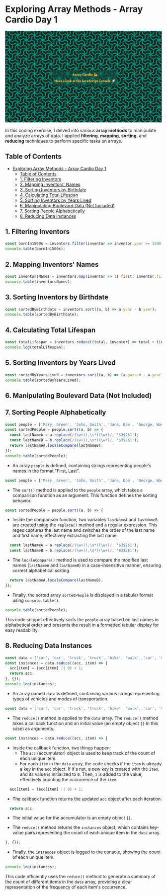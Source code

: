 # Exploring Array Methods  - Array Cardio Day 1

![img](assets/image/background.png)

In this coding exercise, I delved into various **array methods** to manipulate and analyze arrays of data.
I applied **filtering**, **mapping**, **sorting**, and **reducing** techniques to perform specific tasks on arrays.

## Table of Contents

- [Exploring Array Methods  - Array Cardio Day 1](#exploring-array-methods----array-cardio-day-1)
  - [Table of Contents](#table-of-contents)
  - [1. Filtering Inventors](#1-filtering-inventors)
  - [2. Mapping Inventors' Names](#2-mapping-inventors-names)
  - [3. Sorting Inventors by Birthdate](#3-sorting-inventors-by-birthdate)
  - [4. Calculating Total Lifespan](#4-calculating-total-lifespan)
  - [5. Sorting Inventors by Years Lived](#5-sorting-inventors-by-years-lived)
  - [6. Manipulating Boulevard Data (Not Included)](#6-manipulating-boulevard-data-not-included)
  - [7. Sorting People Alphabetically](#7-sorting-people-alphabetically)
  - [8. Reducing Data Instances](#8-reducing-data-instances)


## 1. Filtering Inventors

```js
const bornIn1500s = inventors.filter(inventor => inventor.year >= 1500 && inventor.year <= 1600);
console.table(bornIn1500s);
```

## 2. Mapping Inventors' Names

```js
const inventorsNames = inventors.map(inventor => ({ first: inventor.first, last: inventor.last }));
console.table(inventorsNames);
```

## 3. Sorting Inventors by Birthdate

```js
const sortedByBirthdate = inventors.sort((a, b) => a.year - b.year);
console.table(sortedByBirthdate);
```

## 4. Calculating Total Lifespan

```js
const totalLifespan = inventors.reduce((total, inventor) => total + (inventor.passed - inventor.year), 0);
console.log(totalLifespan);
```

## 5. Sorting Inventors by Years Lived

```js
const sortedByYearsLived = inventors.sort((a, b) => (a.passed - a.year) - (b.passed - b.year));
console.table(sortedByYearsLived);
```

## 6. Manipulating Boulevard Data (Not Included)

## 7. Sorting People Alphabetically

```js
const people = ['Mary, Green', 'John, Smith', 'Jane, Doe', 'George, Washington'];
const sortedPeople = people.sort((a, b) => {
  const lastNameA = a.replace(/(\w+)(,\s*)(\w+)/, '$3$2$1');
  const lastNameB = b.replace(/(\w+)(,\s*)(\w+)/, '$3$2$1');
  return lastNameA.localeCompare(lastNameB);
});
console.table(sortedPeople);
```

- An array `people` is defined, containing strings representing people's names in the format "First, Last".

```javascript
const people = ['Mary, Green', 'John, Smith', 'Jane, Doe', 'George, Washington'];
```

- The `sort()` method is applied to the `people` array, which takes a comparison function as an argument. This function defines the sorting behavior.

```javascript
const sortedPeople = people.sort((a, b) => {
```

- Inside the comparison function, two variables `lastNameA` and `lastNameB` are created using the `replace()` method and a regular expression. This regex captures the last name and switches the order of the last name and first name, effectively extracting the last name.

```javascript
  const lastNameA = a.replace(/(\w+)(,\s*)(\w+)/, '$3$2$1');
  const lastNameB = b.replace(/(\w+)(,\s*)(\w+)/, '$3$2$1');
```

- The `localeCompare()` method is used to compare the modified last names (`lastNameA` and `lastNameB`) in a case-insensitive manner, ensuring correct alphabetical sorting.

```javascript
  return lastNameA.localeCompare(lastNameB);
});
```

- Finally, the sorted array `sortedPeople` is displayed in a tabular format using `console.table()`.

```javascript
console.table(sortedPeople);
```

This code snippet effectively sorts the `people` array based on last names in alphabetical order and presents the result in a formatted tabular display for easy readability.

## 8. Reducing Data Instances

```js
const data = ['car', 'car', 'truck', 'truck', 'bike', 'walk', 'car', 'van', 'bike', 'walk', 'car', 'van', 'car', 'truck'];
const instances = data.reduce((acc, item) => {
  acc[item] = (acc[item] || 0) + 1;
  return acc;
}, {});
console.log(instances);
```

- An array named `data` is defined, containing various strings representing types of vehicles and modes of transportation.

```javascript
const data = ['car', 'car', 'truck', 'truck', 'bike', 'walk', 'car', 'van', 'bike', 'walk', 'car', 'van', 'car', 'truck'];
```

- The `reduce()` method is applied to the `data` array. The `reduce()` method takes a callback function and an initial value (an empty object `{}` in this case) as arguments.

```javascript
const instances = data.reduce((acc, item) => {
```

- Inside the callback function, two things happen:
  - The `acc` (accumulator) object is used to keep track of the count of each unique item.
  - For each `item` in the `data` array, the code checks if the `item` is already a key in the `acc` object. If it's not, a new key is created with the `item`, and its value is initialized to `0`. Then, `1` is added to the value, effectively counting the occurrence of the `item`.

```javascript
  acc[item] = (acc[item] || 0) + 1;
```

- The callback function returns the updated `acc` object after each iteration.

```javascript
  return acc;
```

- The initial value for the accumulator is an empty object `{}`.

- The `reduce()` method returns the `instances` object, which contains key-value pairs representing the count of each unique item in the `data` array.

```javascript
}, {});
```

- Finally, the `instances` object is logged to the console, showing the count of each unique item.

```javascript
console.log(instances);
```

This code efficiently uses the `reduce()` method to generate a summary of the count of different items in the `data` array, providing a clear representation of the frequency of each item's occurrence.
